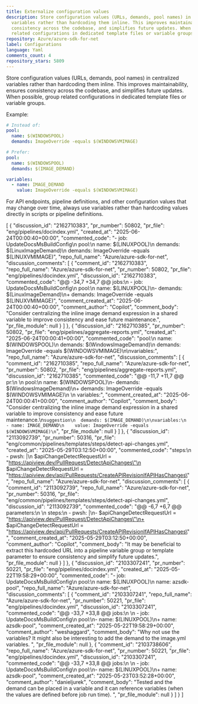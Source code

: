 ```yaml
---
title: Externalize configuration values
description: Store configuration values (URLs, demands, pool names) in centralized
  variables rather than hardcoding them inline. This improves maintainability, ensures
  consistency across the codebase, and simplifies future updates. When possible, group
  related configurations in dedicated template files or variable groups.
repository: Azure/azure-sdk-for-net
label: Configurations
language: Yaml
comments_count: 4
repository_stars: 5809
---
```


Store configuration values (URLs, demands, pool names) in centralized variables rather than hardcoding them inline. This improves maintainability, ensures consistency across the codebase, and simplifies future updates. When possible, group related configurations in dedicated template files or variable groups.

Example:
```yaml
# Instead of:
pool:
  name: $(WINDOWSPOOL)
  demands: ImageOverride -equals $(WINDOWSVMIMAGE)

# Prefer:
pool:
  name: $(WINDOWSPOOL)
  demands: $(IMAGE_DEMAND)

variables:
  - name: IMAGE_DEMAND
    value: ImageOverride -equals $(WINDOWSVMIMAGE)
```

For API endpoints, pipeline definitions, and other configuration values that may change over time, always use variables rather than hardcoding values directly in scripts or pipeline definitions.


[
  {
    "discussion_id": "2162710383",
    "pr_number": 50802,
    "pr_file": "eng/pipelines/docindex.yml",
    "created_at": "2025-06-24T00:00:40+00:00",
    "commented_code": "- job: UpdateDocsMsBuildConfig\n    pool:\n      name: $(LINUXPOOL)\n      demands: $(LinuxImageDemand)\n      demands: ImageOverride -equals $(LINUXVMIMAGE)",
    "repo_full_name": "Azure/azure-sdk-for-net",
    "discussion_comments": [
      {
        "comment_id": "2162710383",
        "repo_full_name": "Azure/azure-sdk-for-net",
        "pr_number": 50802,
        "pr_file": "eng/pipelines/docindex.yml",
        "discussion_id": "2162710383",
        "commented_code": "@@ -34,7 +34,7 @@ jobs:\n   - job: UpdateDocsMsBuildConfig\n     pool:\n       name: $(LINUXPOOL)\n-      demands: $(LinuxImageDemand)\n+      demands: ImageOverride -equals $(LINUXVMIMAGE)",
        "comment_created_at": "2025-06-24T00:00:40+00:00",
        "comment_author": "Copilot",
        "comment_body": "Consider centralizing the inline image demand expression in a shared variable to improve consistency and ease future maintenance.",
        "pr_file_module": null
      }
    ]
  },
  {
    "discussion_id": "2162710385",
    "pr_number": 50802,
    "pr_file": "eng/pipelines/aggregate-reports.yml",
    "created_at": "2025-06-24T00:00:41+00:00",
    "commented_code": "pool:\n  name: $(WINDOWSPOOL)\n  demands: $(WindowsImageDemand)\n  demands: ImageOverride -equals $(WINDOWSVMIMAGE)\n\nvariables:",
    "repo_full_name": "Azure/azure-sdk-for-net",
    "discussion_comments": [
      {
        "comment_id": "2162710385",
        "repo_full_name": "Azure/azure-sdk-for-net",
        "pr_number": 50802,
        "pr_file": "eng/pipelines/aggregate-reports.yml",
        "discussion_id": "2162710385",
        "commented_code": "@@ -11,7 +11,7 @@ pr:\n \n pool:\n   name: $(WINDOWSPOOL)\n-  demands: $(WindowsImageDemand)\n+  demands: ImageOverride -equals $(WINDOWSVMIMAGE)\n \n variables:",
        "comment_created_at": "2025-06-24T00:00:41+00:00",
        "comment_author": "Copilot",
        "comment_body": "Consider centralizing the inline image demand expression in a shared variable to improve consistency and ease future maintenance.\n```suggestion\n  demands: $(IMAGE_DEMAND)\n\nvariables:\n  - name: IMAGE_DEMAND\n    value: ImageOverride -equals $(WINDOWSVMIMAGE)\n```",
        "pr_file_module": null
      }
    ]
  },
  {
    "discussion_id": "2113092739",
    "pr_number": 50316,
    "pr_file": "eng/common/pipelines/templates/steps/detect-api-changes.yml",
    "created_at": "2025-05-29T03:12:50+00:00",
    "commented_code": "steps:\n  - pwsh: |\n      $apiChangeDetectRequestUrl = \"https://apiview.dev/PullRequest/DetectApiChanges\"\n      $apiChangeDetectRequestUrl = \"https://apiview.dev/api/PullRequests/CreateAPIRevisionIfAPIHasChanges\"",
    "repo_full_name": "Azure/azure-sdk-for-net",
    "discussion_comments": [
      {
        "comment_id": "2113092739",
        "repo_full_name": "Azure/azure-sdk-for-net",
        "pr_number": 50316,
        "pr_file": "eng/common/pipelines/templates/steps/detect-api-changes.yml",
        "discussion_id": "2113092739",
        "commented_code": "@@ -6,7 +6,7 @@ parameters:\n \n steps:\n   - pwsh: |\n-      $apiChangeDetectRequestUrl = \"https://apiview.dev/PullRequest/DetectApiChanges\"\n+      $apiChangeDetectRequestUrl = \"https://apiview.dev/api/PullRequests/CreateAPIRevisionIfAPIHasChanges\"",
        "comment_created_at": "2025-05-29T03:12:50+00:00",
        "comment_author": "Copilot",
        "comment_body": "It may be beneficial to extract this hardcoded URL into a pipeline variable group or template parameter to ensure consistency and simplify future updates.",
        "pr_file_module": null
      }
    ]
  },
  {
    "discussion_id": "2103307241",
    "pr_number": 50221,
    "pr_file": "eng/pipelines/docindex.yml",
    "created_at": "2025-05-22T19:58:29+00:00",
    "commented_code": "- job: UpdateDocsMsBuildConfig\n    pool:\n      name: $(LINUXPOOL)\n      name: azsdk-pool",
    "repo_full_name": "Azure/azure-sdk-for-net",
    "discussion_comments": [
      {
        "comment_id": "2103307241",
        "repo_full_name": "Azure/azure-sdk-for-net",
        "pr_number": 50221,
        "pr_file": "eng/pipelines/docindex.yml",
        "discussion_id": "2103307241",
        "commented_code": "@@ -33,7 +33,8 @@ jobs:\n \n   - job: UpdateDocsMsBuildConfig\n     pool:\n-      name: $(LINUXPOOL)\n+      name: azsdk-pool",
        "comment_created_at": "2025-05-22T19:58:29+00:00",
        "comment_author": "weshaggard",
        "comment_body": "Why not use the variables? It might also be interesting to add the demand to the image.yml variables. ",
        "pr_file_module": null
      },
      {
        "comment_id": "2103738606",
        "repo_full_name": "Azure/azure-sdk-for-net",
        "pr_number": 50221,
        "pr_file": "eng/pipelines/docindex.yml",
        "discussion_id": "2103307241",
        "commented_code": "@@ -33,7 +33,8 @@ jobs:\n \n   - job: UpdateDocsMsBuildConfig\n     pool:\n-      name: $(LINUXPOOL)\n+      name: azsdk-pool",
        "comment_created_at": "2025-05-23T03:52:28+00:00",
        "comment_author": "danieljurek",
        "comment_body": "Tested and the demand can be placed in a variable and it can reference variables (when the values are defined before job run time). ",
        "pr_file_module": null
      }
    ]
  }
]
